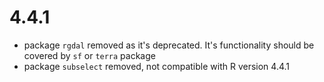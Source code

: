 # 4.4.1

- package `rgdal` removed as it's deprecated. It's functionality should be covered by `sf` or `terra` package
- package `subselect` removed, not compatible with R version 4.4.1
